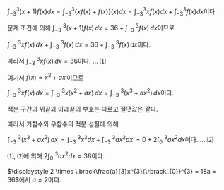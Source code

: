 $\displaystyle \int_{- 3}^{3}{(x + 1)f(x)dx} = \int_{- 3}^{3}{\{ xf(x) + f(x)\}(x)dx} = \int_{- 3}^{3}{xf(x)dx} + \int_{- 3}^{3}{f(x)dx}$이다.

문제 조건에 의해
$\displaystyle \int_{- 3}^{\,\, 3}{(x + 1)f(x)\, dx} = 36 + \int_{- 3}^{\,\, 3}{f(x)\, dx}$이므로

$\displaystyle \int_{- 3}^{\,\, 3}{xf(x)\, dx} + \int_{- 3}^{\,\, 3}{f(x)\, dx} = 36 + \int_{- 3}^{\,\, 3}{f(x)\, dx}$이다.

따라서 $\displaystyle \int_{- 3}^{\,\, 3}{xf(x)\, dx} = 36$이다. ... ⑴

여기서 $\displaystyle f(x) = x^{2} + ax\,$이므로

$\displaystyle \int_{- 3}^{\,\, 3}{xf(x)\, dx} = \int_{- 3}^{\,\, 3}{x(x^{2} + ax)\, dx} = \int_{- 3}^{\,\, 3}{(x^{3} + {ax}^{2})\, dx}$이다.

적분 구간의 위끝과 아래끝의 부호는 다르고 절댓값은 같다.

따라서 기함수와 우함수의 적분 성질에 의해

$\displaystyle \int_{- 3}^{\,\, 3}{(x^{3} + {ax}^{2})\, dx}\, = \int_{- 3}^{\,\, 3}{x^{3}dx} + \int_{- 3}^{\,\, 3}{{ax}^{2}dx}\, = 0 + 2\int_{0}^{\,\, 3}{{ax}^{2}dx}$이다.
... ⑵

⑴, ⑵에 의해 $\displaystyle 2\int_{0}^{\,\, 3}{{ax}^{2}dx} = 36$이다.

$\displaystyle 2 \times \lbrack\frac{a}{3}x^{3}{\rbrack_{0}}^{3} = 18a = 36$에서
$\displaystyle a = 2$이다.
